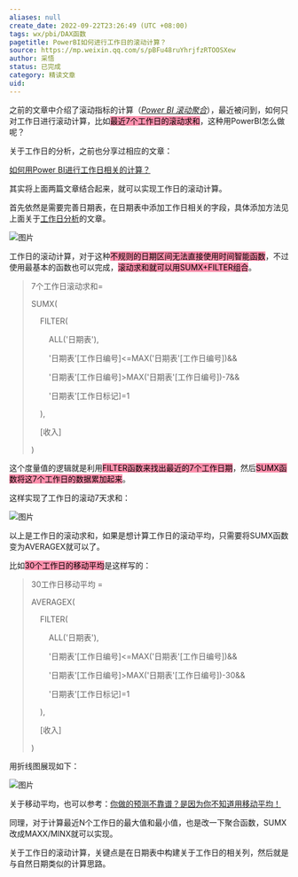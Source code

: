 ```yaml
---
aliases: null
create_date: 2022-09-22T23:26:49 (UTC +08:00)
tags: wx/pbi/DAX函数
pagetitle: PowerBI如何进行工作日的滚动计算？
source: https://mp.weixin.qq.com/s/pBFu48ruYhrjfzRTOOSXew
author: 采悟
status: 已完成
category: 精读文章
uid: 
---
```


之前的文章中介绍了滚动指标的计算（[_Power BI 滚动聚合_](http://mp.weixin.qq.com/s?__biz=MzA4MzQwMjY4MA==&mid=2484069714&idx=1&sn=82ec558b5ef6bf991dc0de0e3a3ead79&chksm=8e0c4f85b97bc693f113d2e9bc425c405b2ab2f1a3f93d8546073265c22f099a4994f1d2acd8&scene=21#wechat_redirect)），最近被问到，如何只对工作日进行滚动计算，比如<mark style="background: #FF5582A6;">最近7个工作日的滚动求和</mark>，这种用PowerBI怎么做呢？

关于工作日的分析，之前也分享过相应的文章：  

[如何用Power BI进行工作日相关的计算？](http://mp.weixin.qq.com/s?__biz=MzA4MzQwMjY4MA==&mid=2484077728&idx=1&sn=5d7739914cb98e96b7abd32d402aba3e&chksm=8e13ae77b96427615638ed7351de474f87095c983d3d5c745b94ed1c0fc35a87e34ea247683d&scene=21#wechat_redirect)  

其实将上面两篇文章结合起来，就可以实现工作日的滚动计算。

首先依然是需要完善日期表，在日期表中添加工作日相关的字段，具体添加方法见上面关于[工作日分析](http://mp.weixin.qq.com/s?__biz=MzA4MzQwMjY4MA==&mid=2484077728&idx=1&sn=5d7739914cb98e96b7abd32d402aba3e&chksm=8e13ae77b96427615638ed7351de474f87095c983d3d5c745b94ed1c0fc35a87e34ea247683d&scene=21#wechat_redirect)的文章。  

![图片](https://mmbiz.qpic.cn/mmbiz_png/aHEbZtANQJNbtiatk6CdmYgNu9SjpqPtAKbaX23icHwagk7mmSoVQcA7rJzfZgVjyeNKcic1lSFKQHBHAOOvus7Wg/640?wx_fmt=png&wxfrom=5&wx_lazy=1&wx_co=1)

工作日的滚动计算，对于这种<mark style="background: #FF5582A6;">不规则的日期区间无法直接使用时间智能函数</mark>，不过使用最基本的函数也可以完成，<mark style="background: #FF5582A6;">滚动求和就可以用SUMX+FILTER组合</mark>。  

> 7个工作日滚动求和\=
> 
> SUMX(
> 
>     FILTER(
> 
>         ALL('日期表'),
> 
>         '日期表'\[工作日编号\]<=MAX('日期表'\[工作日编号\])&&
> 
>         '日期表'\[工作日编号\]>MAX('日期表'\[工作日编号\])-7&&
> 
>         '日期表'\[工作日标记\]=1
> 
>     ),
> 
>     \[收入\]
> 
> )

这个度量值的逻辑就是利用<mark style="background: #FF5582A6;">FILTER函数来找出最近的7个工作日期</mark>，然后<mark style="background: #FF5582A6;">SUMX函数将这7个工作日的数据累加起来</mark>。  

这样实现了工作日的滚动7天求和：  

![图片](https://mmbiz.qpic.cn/mmbiz_png/aHEbZtANQJMucXInVVsJkvBiaichaT4gV5GTQhWRTupc8R0GC8QfXptiacrwh2ic4hLkbiaL5MecAmCefan0ySqfT2g/640?wx_fmt=png&wxfrom=5&wx_lazy=1&wx_co=1)

以上是工作日的滚动求和，如果是想计算工作日的滚动平均，只需要将SUMX函数变为AVERAGEX就可以了。

比如<mark style="background: #FF5582A6;">30个工作日的移动平均</mark>是这样写的：

> 30工作日移动平均 \=
> 
> AVERAGEX(
> 
>     FILTER(
> 
>         ALL('日期表'),
> 
>         '日期表'\[工作日编号\]<=MAX('日期表'\[工作日编号\])&&
> 
>         '日期表'\[工作日编号\]>MAX('日期表'\[工作日编号\])-30&&
> 
>         '日期表'\[工作日标记\]=1
> 
>     ),
> 
>     \[收入\]
> 
> )

用折线图展现如下：

![图片](https://mmbiz.qpic.cn/mmbiz_png/aHEbZtANQJMucXInVVsJkvBiaichaT4gV5MImkIicGxPwRq3juwHLU4ibAwcO4iaaCJbTGelTRa1IxCnmibiazcjUIx3w/640?wx_fmt=png&wxfrom=5&wx_lazy=1&wx_co=1)

关于移动平均，也可以参考：[你做的预测不靠谱？是因为你不知道用移动平均！](http://mp.weixin.qq.com/s?__biz=MzA4MzQwMjY4MA==&mid=2484068131&idx=1&sn=650477c6ae71dd9b6d1d31f55b37db21&chksm=8e0c75f4b97bfce2b76ac4c5e102501bae16d37701355f0f96a3f4df1a59337e1b8b858a28b6&scene=21#wechat_redirect)  

同理，对于计算最近N个工作日的最大值和最小值，也是改一下聚合函数，SUMX改成MAXX/MINX就可以实现。

关于工作日的滚动计算，关键点是在日期表中构建关于工作日的相关列，然后就是与自然日期类似的计算思路。
